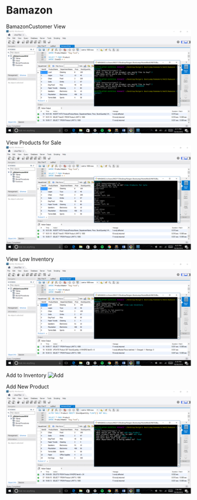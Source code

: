 # Bamazon

BamazonCustomer View
![ALT text](/images/BamazonCustomer.png)


View Products for Sale
![Products](/images/ViewProducts.png)

View Low Inventory
![Inventory](/images/lowInventory.png)

Add to Inventory
![Add](/updateInventory.png)

Add New Product
![New Products](/images/AddProduct.png)
